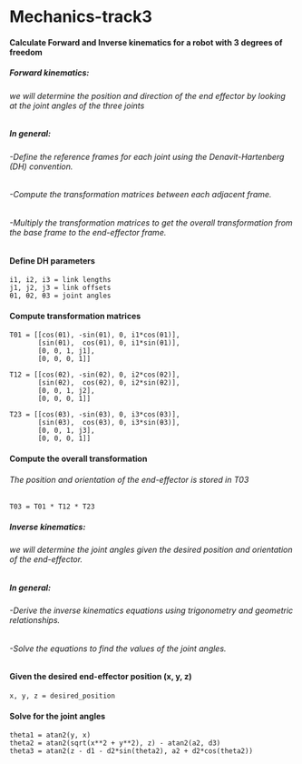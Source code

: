 # Mechanics-track3
#### Calculate Forward and Inverse kinematics for a robot with 3 degrees of freedom
##### Forward kinematics:
###### we will determine the position and direction of the end effector by looking at the joint angles of the three joints

##### In general:
###### -Define the reference frames for each joint using the Denavit-Hartenberg (DH) convention.
###### -Compute the transformation matrices between each adjacent frame.
###### -Multiply the transformation matrices to get the overall transformation from the base frame to the end-effector frame.

#### Define DH parameters

```
i1, i2, i3 = link lengths
j1, j2, j3 = link offsets
θ1, θ2, θ3 = joint angles
```

#### Compute transformation matrices

```
T01 = [[cos(θ1), -sin(θ1), 0, i1*cos(θ1)], 
       [sin(θ1),  cos(θ1), 0, i1*sin(θ1)],
       [0, 0, 1, j1],
       [0, 0, 0, 1]]

T12 = [[cos(θ2), -sin(θ2), 0, i2*cos(θ2)],
       [sin(θ2),  cos(θ2), 0, i2*sin(θ2)], 
       [0, 0, 1, j2],
       [0, 0, 0, 1]]

T23 = [[cos(θ3), -sin(θ3), 0, i3*cos(θ3)],
       [sin(θ3),  cos(θ3), 0, i3*sin(θ3)],
       [0, 0, 1, j3], 
       [0, 0, 0, 1]]
```

#### Compute the overall transformation
###### The position and orientation of the end-effector is stored in T03

```
T03 = T01 * T12 * T23
```

##### Inverse kinematics:
###### we will determine the joint angles given the desired position and orientation of the end-effector.

##### In general:
###### -Derive the inverse kinematics equations using trigonometry and geometric relationships.
###### -Solve the equations to find the values of the joint angles.

#### Given the desired end-effector position (x, y, z)

```
x, y, z = desired_position
```

#### Solve for the joint angles

```
theta1 = atan2(y, x)
theta2 = atan2(sqrt(x**2 + y**2), z) - atan2(a2, d3)
theta3 = atan2(z - d1 - d2*sin(theta2), a2 + d2*cos(theta2))
```








